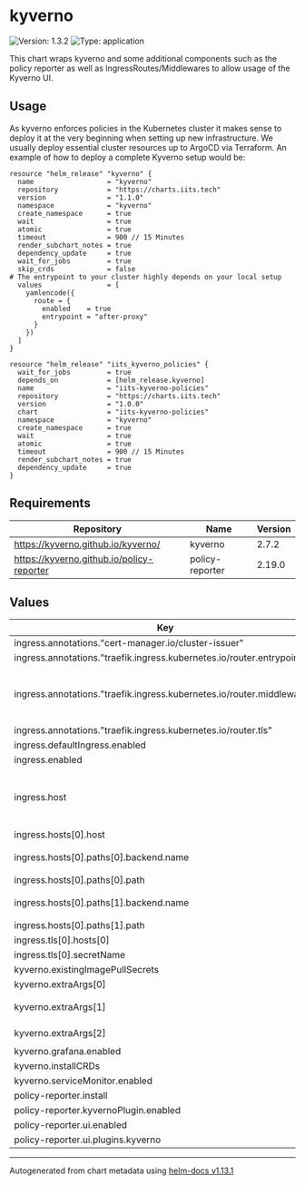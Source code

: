 # kyverno

![Version: 1.3.2](https://img.shields.io/badge/Version-1.3.2-informational?style=flat-square) ![Type: application](https://img.shields.io/badge/Type-application-informational?style=flat-square)

This chart wraps kyverno and some additional components such as the policy reporter as well as
IngressRoutes/Middlewares to allow usage of the Kyverno UI.

## Usage

As kyverno enforces policies in the Kubernetes cluster it makes sense to deploy it at the very
beginning when setting up new infrastructure. We usually deploy essential cluster resources up to
ArgoCD via Terraform. An example of how to deploy a complete Kyverno setup would be:

```
resource "helm_release" "kyverno" {
  name                  = "kyverno"
  repository            = "https://charts.iits.tech"
  version               = "1.1.0"
  namespace             = "kyverno"
  create_namespace      = true
  wait                  = true
  atomic                = true
  timeout               = 900 // 15 Minutes
  render_subchart_notes = true
  dependency_update     = true
  wait_for_jobs         = true
  skip_crds             = false
# The entrypoint to your cluster highly depends on your local setup
  values                = [
    yamlencode({
      route = {
        enabled    = true
        entrypoint = "after-proxy"
      }
    })
  ]
}

resource "helm_release" "iits_kyverno_policies" {
  wait_for_jobs         = true
  depends_on            = [helm_release.kyverno]
  name                  = "iits-kyverno-policies"
  repository            = "https://charts.iits.tech"
  version               = "1.0.0"
  chart                 = "iits-kyverno-policies"
  namespace             = "kyverno"
  create_namespace      = true
  wait                  = true
  atomic                = true
  timeout               = 900 // 15 Minutes
  render_subchart_notes = true
  dependency_update     = true
}
```

## Requirements

| Repository | Name | Version |
|------------|------|---------|
| https://kyverno.github.io/kyverno/ | kyverno | 2.7.2 |
| https://kyverno.github.io/policy-reporter | policy-reporter | 2.19.0 |

## Values

| Key | Type | Default | Description |
|-----|------|---------|-------------|
| ingress.annotations."cert-manager.io/cluster-issuer" | string | `"letsencrypt"` |  |
| ingress.annotations."traefik.ingress.kubernetes.io/router.entrypoints" | string | `"websecure"` |  |
| ingress.annotations."traefik.ingress.kubernetes.io/router.middlewares" | string | `"{{.Release.Namespace}}-strip-prefix-{{ .Release.Name }}@kubernetescrd, routing-oidc-forward-auth@kubernetescrd"` |  |
| ingress.annotations."traefik.ingress.kubernetes.io/router.tls" | string | `"true"` |  |
| ingress.defaultIngress.enabled | bool | `false` |  |
| ingress.enabled | bool | `true` |  |
| ingress.host | string | `nil` | Required, replace it with your host address |
| ingress.hosts[0].host | string | `"{{.Values.ingress.host}}"` |  |
| ingress.hosts[0].paths[0].backend.name | string | `"{{include \"kyverno.fullname\" $}}-ui"` |  |
| ingress.hosts[0].paths[0].path | string | `"/_nuxt"` |  |
| ingress.hosts[0].paths[1].backend.name | string | `"{{include \"kyverno.fullname\" $}}-ui"` |  |
| ingress.hosts[0].paths[1].path | string | `"/policies"` |  |
| ingress.tls[0].hosts[0] | string | `"{{.Values.ingress.host}}"` |  |
| ingress.tls[0].secretName | string | `"kyverno-cert"` |  |
| kyverno.existingImagePullSecrets | list | `[]` |  |
| kyverno.extraArgs[0] | string | `"--loggingFormat=text"` |  |
| kyverno.extraArgs[1] | string | `"--exceptionNamespace={{ include \"kyverno.namespace\" . }}"` |  |
| kyverno.extraArgs[2] | string | `"--enablePolicyException=true"` |  |
| kyverno.grafana.enabled | bool | `true` |  |
| kyverno.installCRDs | bool | `true` |  |
| kyverno.serviceMonitor.enabled | bool | `true` |  |
| policy-reporter.install | bool | `true` |  |
| policy-reporter.kyvernoPlugin.enabled | bool | `true` |  |
| policy-reporter.ui.enabled | bool | `true` |  |
| policy-reporter.ui.plugins.kyverno | bool | `true` |  |

----------------------------------------------
Autogenerated from chart metadata using [helm-docs v1.13.1](https://github.com/norwoodj/helm-docs/releases/v1.13.1)
